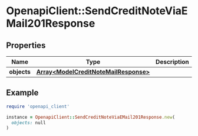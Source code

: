 # OpenapiClient::SendCreditNoteViaEMail201Response

## Properties

| Name | Type | Description | Notes |
| ---- | ---- | ----------- | ----- |
| **objects** | [**Array&lt;ModelCreditNoteMailResponse&gt;**](ModelCreditNoteMailResponse.md) |  | [optional] |

## Example

```ruby
require 'openapi_client'

instance = OpenapiClient::SendCreditNoteViaEMail201Response.new(
  objects: null
)
```

